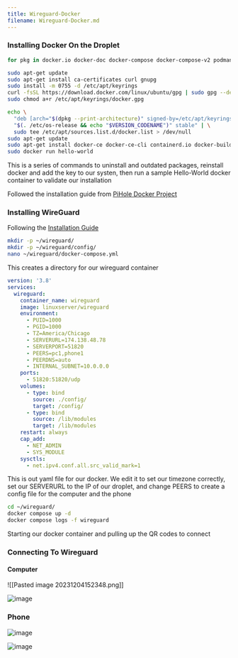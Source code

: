 ```yaml
---
title: Wireguard-Docker
filename: Wireguard-Docker.md
--- 
```

### Installing Docker On the Droplet
```bash
for pkg in docker.io docker-doc docker-compose docker-compose-v2 podman-docker containerd runc; do sudo apt-get remove $pkg; done

sudo apt-get update
sudo apt-get install ca-certificates curl gnupg
sudo install -m 0755 -d /etc/apt/keyrings
curl -fsSL https://download.docker.com/linux/ubuntu/gpg | sudo gpg --dearmor -o /etc/apt/keyrings/docker.gpg
sudo chmod a+r /etc/apt/keyrings/docker.gpg

echo \
  "deb [arch="$(dpkg --print-architecture)" signed-by=/etc/apt/keyrings/docker.gpg] https://download.docker.com/linux/ubuntu \
  "$(. /etc/os-release && echo "$VERSION_CODENAME")" stable" | \
  sudo tee /etc/apt/sources.list.d/docker.list > /dev/null
sudo apt-get update
sudo apt-get install docker-ce docker-ce-cli containerd.io docker-buildx-plugin docker-compose-plugin
sudo docker run hello-world
```

This is a series of commands to uninstall and outdated packages, reinstall docker and add the key to our systen, then run a sample Hello-World docker container to validate our installation 

Followed the installation guide from [PiHole Docker Project](https://nsr3953.github.io/DockerProject)

### Installing WireGuard

Following the [Installation Guide](https://thematrix.dev/setup-wireguard-vpn-server-with-docker/)

```bash
mkdir -p ~/wireguard/
mkdir -p ~/wireguard/config/
nano ~/wireguard/docker-compose.yml
```
This creates a directory for our wireguard container 


```yml
version: '3.8'
services:
  wireguard:
    container_name: wireguard
    image: linuxserver/wireguard
    environment:
      - PUID=1000
      - PGID=1000
      - TZ=America/Chicago
      - SERVERURL=174.138.48.78
      - SERVERPORT=51820
      - PEERS=pc1,phone1
      - PEERDNS=auto
      - INTERNAL_SUBNET=10.0.0.0
    ports:
      - 51820:51820/udp
    volumes:
      - type: bind
        source: ./config/
        target: /config/
      - type: bind
        source: /lib/modules
        target: /lib/modules
    restart: always
    cap_add:
      - NET_ADMIN
      - SYS_MODULE
    sysctls:
      - net.ipv4.conf.all.src_valid_mark=1
```
This is out yaml file for our docker. We edit it to set our timezone correctly, set our SERVERURL to the IP of our droplet, and change PEERS to create a config file for the computer and the phone


```bash
cd ~/wireguard/
docker compose up -d
docker compose logs -f wireguard
```
Starting our docker container and pulling up the QR codes to connect 


### Connecting To Wireguard

#### Computer

![[Pasted image 20231204152348.png]]

![image](https://github.com/nsr3953/nsr3953.github.io/assets/100631946/78c72891-b845-4c43-9062-9426b7562444)


### Phone 

![image](https://github.com/nsr3953/nsr3953.github.io/assets/100631946/dbbdc57e-10f8-4587-a3e6-54f0dba6c363)

![image](https://github.com/nsr3953/nsr3953.github.io/assets/100631946/30182dcb-593f-4c95-b8f7-b1aa25ce2c25)


